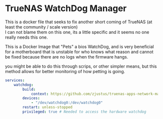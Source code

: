 # TrueNAS WatchDog Manager

This is a docker file that seeks to fix another short coming of TrueNAS (at least the community / scale version)  
I can not blame them on this one, its a little specific and it seems no one really needs this one.

This is a Docker Image that "Pets" a bios WatchDog, and is very beneficial for a motherboard that is unstable for who knows what reason and cannot be fixed because there are no logs when the firmware hangs.

you might be able to do this through scrips, or other simpler means, but this method allows for better monitoring of how petting is going.

```yaml
services:
	watchdog:
		build:
			context: https://github.com/zjustus/truenas-apps-network-manager.git
		devices:
			- "/dev/watchdog0:/dev/watchdog0"
		restart: unless-stopped
		privileged: true # Needed to access the hardware watchdog

```

